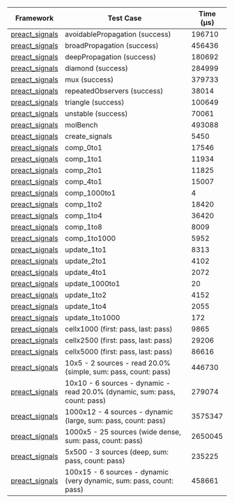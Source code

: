 | Framework | Test Case | Time (μs) |
| --- | --- | --- |
| [preact_signals](https://pub.dev/packages/preact_signals) | avoidablePropagation (success) | 196710 |
| [preact_signals](https://pub.dev/packages/preact_signals) | broadPropagation (success) | 456436 |
| [preact_signals](https://pub.dev/packages/preact_signals) | deepPropagation (success) | 180692 |
| [preact_signals](https://pub.dev/packages/preact_signals) | diamond (success) | 284999 |
| [preact_signals](https://pub.dev/packages/preact_signals) | mux (success) | 379733 |
| [preact_signals](https://pub.dev/packages/preact_signals) | repeatedObservers (success) | 38014 |
| [preact_signals](https://pub.dev/packages/preact_signals) | triangle (success) | 100649 |
| [preact_signals](https://pub.dev/packages/preact_signals) | unstable (success) | 70061 |
| [preact_signals](https://pub.dev/packages/preact_signals) | molBench | 493088 |
| [preact_signals](https://pub.dev/packages/preact_signals) | create_signals | 5450 |
| [preact_signals](https://pub.dev/packages/preact_signals) | comp_0to1 | 17546 |
| [preact_signals](https://pub.dev/packages/preact_signals) | comp_1to1 | 11934 |
| [preact_signals](https://pub.dev/packages/preact_signals) | comp_2to1 | 11825 |
| [preact_signals](https://pub.dev/packages/preact_signals) | comp_4to1 | 15007 |
| [preact_signals](https://pub.dev/packages/preact_signals) | comp_1000to1 | 4 |
| [preact_signals](https://pub.dev/packages/preact_signals) | comp_1to2 | 18420 |
| [preact_signals](https://pub.dev/packages/preact_signals) | comp_1to4 | 36420 |
| [preact_signals](https://pub.dev/packages/preact_signals) | comp_1to8 | 8009 |
| [preact_signals](https://pub.dev/packages/preact_signals) | comp_1to1000 | 5952 |
| [preact_signals](https://pub.dev/packages/preact_signals) | update_1to1 | 8313 |
| [preact_signals](https://pub.dev/packages/preact_signals) | update_2to1 | 4102 |
| [preact_signals](https://pub.dev/packages/preact_signals) | update_4to1 | 2072 |
| [preact_signals](https://pub.dev/packages/preact_signals) | update_1000to1 | 20 |
| [preact_signals](https://pub.dev/packages/preact_signals) | update_1to2 | 4152 |
| [preact_signals](https://pub.dev/packages/preact_signals) | update_1to4 | 2055 |
| [preact_signals](https://pub.dev/packages/preact_signals) | update_1to1000 | 172 |
| [preact_signals](https://pub.dev/packages/preact_signals) | cellx1000 (first: pass, last: pass) | 9865 |
| [preact_signals](https://pub.dev/packages/preact_signals) | cellx2500 (first: pass, last: pass) | 29206 |
| [preact_signals](https://pub.dev/packages/preact_signals) | cellx5000 (first: pass, last: pass) | 86616 |
| [preact_signals](https://pub.dev/packages/preact_signals) | 10x5 - 2 sources - read 20.0% (simple, sum: pass, count: pass) | 446730 |
| [preact_signals](https://pub.dev/packages/preact_signals) | 10x10 - 6 sources - dynamic - read 20.0% (dynamic, sum: pass, count: pass) | 279074 |
| [preact_signals](https://pub.dev/packages/preact_signals) | 1000x12 - 4 sources - dynamic (large, sum: pass, count: pass) | 3575347 |
| [preact_signals](https://pub.dev/packages/preact_signals) | 1000x5 - 25 sources (wide dense, sum: pass, count: pass) | 2650045 |
| [preact_signals](https://pub.dev/packages/preact_signals) | 5x500 - 3 sources (deep, sum: pass, count: pass) | 235225 |
| [preact_signals](https://pub.dev/packages/preact_signals) | 100x15 - 6 sources - dynamic (very dynamic, sum: pass, count: pass) | 458661 |
